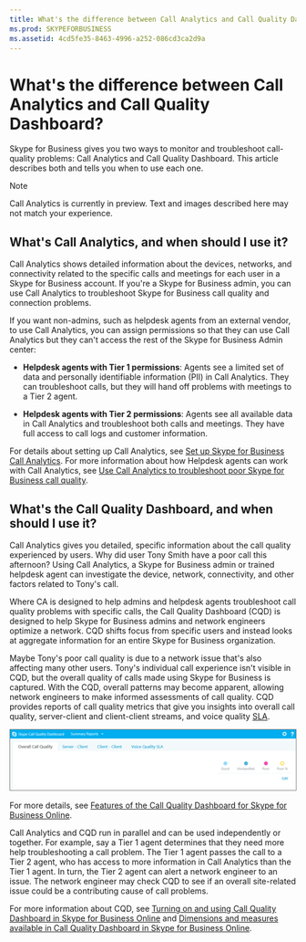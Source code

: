 ```yaml
---
title: What's the difference between Call Analytics and Call Quality Dashboard?
ms.prod: SKYPEFORBUSINESS
ms.assetid: 4cd5fe35-8463-4996-a252-086cd3ca2d9a
---
```



# What's the difference between Call Analytics and Call Quality Dashboard?

Skype for Business gives you two ways to monitor and troubleshoot call-quality problems: Call Analytics and Call Quality Dashboard. This article describes both and tells you when to use each one.
  
    
    


> [!NOTE]
> Call Analytics is currently in preview. Text and images described here may not match your experience. 
  
    
    


## What's Call Analytics, and when should I use it?

Call Analytics shows detailed information about the devices, networks, and connectivity related to the specific calls and meetings for each user in a Skype for Business account. If you're a Skype for Business admin, you can use Call Analytics to troubleshoot Skype for Business call quality and connection problems.
  
    
    
If you want non-admins, such as helpdesk agents from an external vendor, to use Call Analytics, you can assign permissions so that they can use Call Analytics but they can't access the rest of the Skype for Business Admin center: 
  
    
    

- **Helpdesk agents with Tier 1 permissions**: Agents see a limited set of data and personally identifiable information (PII) in Call Analytics. They can troubleshoot calls, but they will hand off problems with meetings to a Tier 2 agent.
    
  
- **Helpdesk agents with Tier 2 permissions**: Agents see all available data in Call Analytics and troubleshoot both calls and meetings. They have full access to call logs and customer information.
    
  
For details about setting up Call Analytics, see  [Set up Skype for Business Call Analytics](set-up-skype-for-business-call-analytics.md). For more information about how Helpdesk agents can work with Call Analytics, see  [Use Call Analytics to troubleshoot poor Skype for Business call quality](use-call-analytics-to-troubleshoot-poor-skype-for-business-call-quality.md).
  
    
    

## What's the Call Quality Dashboard, and when should I use it?

Call Analytics gives you detailed, specific information about the call quality experienced by users. Why did user Tony Smith have a poor call this afternoon? Using Call Analytics, a Skype for Business admin or trained helpdesk agent can investigate the device, network, connectivity, and other factors related to Tony's call.
  
    
    
Where CA is designed to help admins and helpdesk agents troubleshoot call quality problems with specific calls, the Call Quality Dashboard (CQD) is designed to help Skype for Business admins and network engineers optimize a network. CQD shifts focus from specific users and instead looks at aggregate information for an entire Skype for Business organization. 
  
    
    
Maybe Tony's poor call quality is due to a network issue that's also affecting many other users. Tony's individual call experience isn't visible in CQD, but the overall quality of calls made using Skype for Business is captured. With the CQD, overall patterns may become apparent, allowing network engineers to make informed assessments of call quality. CQD provides reports of call quality metrics that give you insights into overall call quality, server-client and client-client streams, and voice quality  [SLA](https://go.microsoft.com/fwlink/p/?linkid=846252). 
  
    
    
![Screenshot of Call Quality Dashboard in the Skype for Business Admin Center. Tabs shown are Overall Call Quality, Server - Client, Client - Client, and View Quality SLA.](images/6eaccf99-8ee8-4f99-bdf2-ba1c72471cb9.png)
  
    
    

  
    
    
For more details, see  [Features of the Call Quality Dashboard for Skype for Business Online](turning-on-and-using-call-quality-dashboard-in-skype-for-business-online.md#BKMK_FeaturesOfTheCQD).
  
    
    
Call Analytics and CQD run in parallel and can be used independently or together. For example, say a Tier 1 agent determines that they need more help troubleshooting a call problem. The Tier 1 agent passes the call to a Tier 2 agent, who has access to more information in Call Analytics than the Tier 1 agent. In turn, the Tier 2 agent can alert a network engineer to an issue. The network engineer may check CQD to see if an overall site-related issue could be a contributing cause of call problems.
  
    
    
For more information about CQD, see  [Turning on and using Call Quality Dashboard in Skype for Business Online](turning-on-and-using-call-quality-dashboard-in-skype-for-business-online.md) and [Dimensions and measures available in Call Quality Dashboard in Skype for Business Online](dimensions-and-measures-available-in-call-quality-dashboard-in-skype-for-busines.md).
  
    
    

